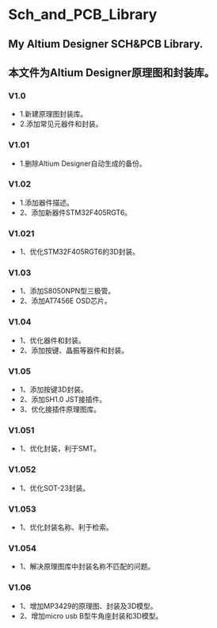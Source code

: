 # Sch_and_PCB_Library
## My Altium Designer SCH&PCB Library. 
## 本文件为Altium Designer原理图和封装库。
### V1.0
  - 1.新建原理图封装库。
  - 2.添加常见元器件和封装。
### V1.01
  - 1.删除Altium Designer自动生成的备份。
### V1.02
  - 1.添加器件描述。
  - 2、添加新器件STM32F405RGT6。
### V1.021
  - 1、优化STM32F405RGT6的3D封装。
### V1.03
  - 1、添加S8050NPN型三极管。
  - 2、添加AT7456E OSD芯片。
### V1.04
  - 1、优化器件和封装。
  - 2、添加按键、晶振等器件和封装。
### V1.05
  - 1、添加按键3D封装。
  - 2、添加SH1.0 JST接插件。
  - 3、优化接插件原理图库。
### V1.051
  - 1、优化封装，利于SMT。
### V1.052
  - 1、优化SOT-23封装。
### V1.053
  - 1、优化封装名称、利于检索。
### V1.054
  - 1、解决原理图库中封装名称不匹配的问题。
### V1.06
  - 1、增加MP3429的原理图、封装及3D模型。
  - 2、增加micro usb B型牛角座封装和3D模型。